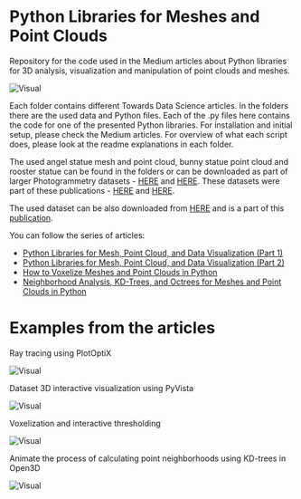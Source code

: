 # Python Libraries for Meshes and Point Clouds
Repository for the code used in the Medium articles about Python libraries for 3D analysis, visualization and manipulation of point clouds and meshes.

![Visual](images/full_beauty.gif)

Each folder contains different Towards Data Science articles. In the folders there are the used data and Python files. Each of the .py files here contains the code for one of the presented Python libraries. For installation and initial setup, please check the Medium articles. For overview of what each script does, please look at the readme explanations in each folder.

The used angel statue mesh and point cloud, bunny statue point cloud and rooster statue can be found in the folders or can be downloaded as part of larger Photogrammetry datasets - [HERE](https://doi.org/10.17632/bzxk2n78s9.4) and [HERE](https://doi.org/10.17632/xtv5y29xvz.2). These datasets were part of these publications - [HERE](https://link.springer.com/chapter/10.1007/978-3-319-48496-9_2) and [HERE](https://www.mdpi.com/1424-8220/20/19/5725/htm).

The used dataset can be also downloaded from [HERE](https://www.kaggle.com/datasets/ivannikolov/longterm-thermal-drift-dataset) and is a part of this [publication](https://vbn.aau.dk/ws/files/452153692/paper.LjjqegBNtPi.pdf).

You can follow the series of articles:
 - [Python Libraries for Mesh, Point Cloud, and Data Visualization (Part 1)](https://towardsdatascience.com/python-libraries-for-mesh-and-point-cloud-visualization-part-1-daa2af36de30) 
 - [Python Libraries for Mesh, Point Cloud, and Data Visualization (Part 2)](https://medium.com/towards-data-science/python-libraries-for-mesh-point-cloud-and-data-visualization-part-2-385f16188f0f)
 - [How to Voxelize Meshes and Point Clouds in Python](https://towardsdatascience.com/how-to-voxelize-meshes-and-point-clouds-in-python-ca94d403f81d)
 - [Neighborhood Analysis, KD-Trees, and Octrees for Meshes and Point Clouds in Python](https://towardsdatascience.com/how-to-voxelize-meshes-and-point-clouds-in-python-ca94d403f81d)

# Examples from the articles
Ray tracing using PlotOptiX

![Visual](images/plotoptix.gif)

Dataset 3D interactive visualization using PyVista

![Visual](images/pyvista_dataset.gif)

Voxelization and interactive thresholding

![Visual](images/voxel_threshold.gif)

Animate the process of calculating point neighborhoods using KD-trees in Open3D

![Visual](images/open3d_kdtree_animate.gif)


